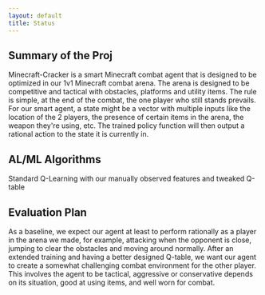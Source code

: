 ```yaml
---
layout: default
title: Status
---
```

## Summary of the Proj
Minecraft-Cracker is a smart Minecraft combat agent that is designed to be optimized in our 1v1 Minecraft combat arena. The arena is designed to be competitive and tactical with obstacles, platforms and utility items. The rule is simple, at the end of the combat, the one player who still stands prevails. For our smart agent, a state might be a vector with multiple inputs like the location of the 2 players, the presence of certain items in the arena, the weapon they're using, etc. The trained policy function will then output a rational action to the state it is currently in. 

## AL/ML Algorithms
Standard Q-Learning with our manually observed features and tweaked Q-table

## Evaluation Plan
As a baseline, we expect our agent at least to perform rationally as a player in the arena we made, for example, attacking when the opponent is close, jumping to clear the obstacles and moving around normally. After an extended training and having a better designed Q-table, we want our agent to create a somewhat challenging combat environment for the other player. This involves the agent to be tactical, aggressive or conservative depends on its situation, good at using items, and well worn for combat. 
